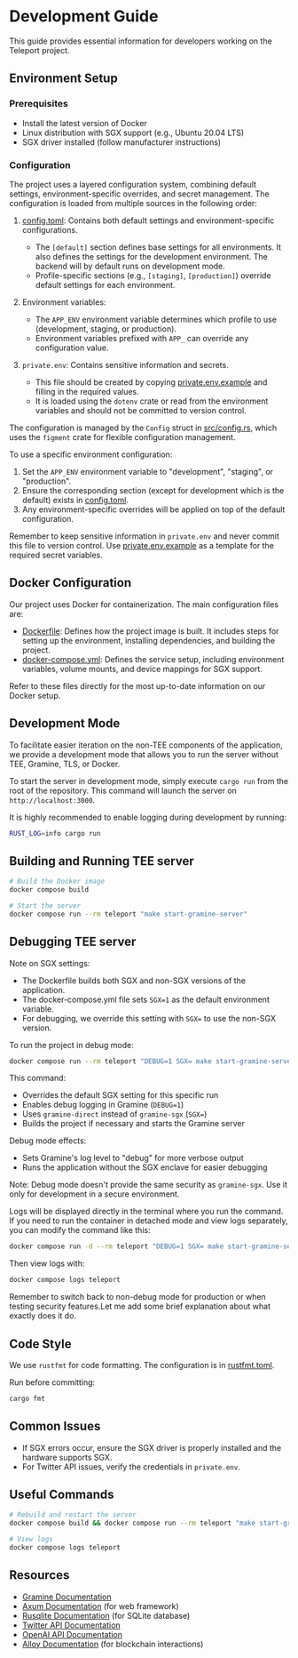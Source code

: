 # Development Guide

This guide provides essential information for developers working on the Teleport project.

## Environment Setup

### Prerequisites

- Install the latest version of Docker
- Linux distribution with SGX support (e.g., Ubuntu 20.04 LTS)
- SGX driver installed (follow manufacturer instructions)

### Configuration

The project uses a layered configuration system, combining default settings, environment-specific overrides, and secret management. The configuration is loaded from multiple sources in the following order:

1. [config.toml](/config.toml): Contains both default settings and environment-specific configurations.
   - The `[default]` section defines base settings for all environments. It also defines the settings for the development environment. The backend will by default runs on development mode.
   - Profile-specific sections (e.g., `[staging]`, `[production]`) override default settings for each environment.

2. Environment variables:
   - The `APP_ENV` environment variable determines which profile to use (development, staging, or production).
   - Environment variables prefixed with `APP_` can override any configuration value.

3. `private.env`: Contains sensitive information and secrets.
   - This file should be created by copying [private.env.example](/private.env.example) and filling in the required values.
   - It is loaded using the `dotenv` crate or read from the environment variables and should not be committed to version control.

The configuration is managed by the `Config` struct in [src/config.rs](/src/config.rs), which uses the `figment` crate for flexible configuration management.

To use a specific environment configuration:

1. Set the `APP_ENV` environment variable to "development", "staging", or "production".
2. Ensure the corresponding section (except for development which is the default) exists in [config.toml](/config.toml).
3. Any environment-specific overrides will be applied on top of the default configuration.

Remember to keep sensitive information in `private.env` and never commit this file to version control. Use [private.env.example](/private.env.example) as a template for the required secret variables.

## Docker Configuration

Our project uses Docker for containerization. The main configuration files are:

- [Dockerfile](/Dockerfile): Defines how the project image is built. It includes steps for setting up the environment, installing dependencies, and building the project.
- [docker-compose.yml](/docker-compose.yml): Defines the service setup, including environment variables, volume mounts, and device mappings for SGX support.

Refer to these files directly for the most up-to-date information on our Docker setup.

## Development Mode

To facilitate easier iteration on the non-TEE components of the application, we provide a development mode that allows you to run the server without TEE, Gramine, TLS, or Docker.

To start the server in development mode, simply execute `cargo run` from the root of the repository. This command will launch the server on `http://localhost:3000`.

It is highly recommended to enable logging during development by running:

```bash
RUST_LOG=info cargo run
```

## Building and Running TEE server

```bash
# Build the Docker image
docker compose build

# Start the server
docker compose run --rm teleport "make start-gramine-server"
```

## Debugging TEE server

Note on SGX settings:

- The Dockerfile builds both SGX and non-SGX versions of the application.
- The docker-compose.yml file sets `SGX=1` as the default environment variable.
- For debugging, we override this setting with `SGX=` to use the non-SGX version.

To run the project in debug mode:

```bash
docker compose run --rm teleport "DEBUG=1 SGX= make start-gramine-server"
```

This command:

- Overrides the default SGX setting for this specific run
- Enables debug logging in Gramine (`DEBUG=1`)
- Uses `gramine-direct` instead of `gramine-sgx` (`SGX=`)
- Builds the project if necessary and starts the Gramine server

Debug mode effects:

- Sets Gramine's log level to "debug" for more verbose output
- Runs the application without the SGX enclave for easier debugging

Note: Debug mode doesn't provide the same security as `gramine-sgx`. Use it only for development in a secure environment.

Logs will be displayed directly in the terminal where you run the command. If you need to run the container in detached mode and view logs separately, you can modify the command like this:

```bash
docker compose run -d --rm teleport "DEBUG=1 SGX= make start-gramine-server"
```

Then view logs with:

```bash
docker compose logs teleport
```

Remember to switch back to non-debug mode for production or when testing security features.Let me add some brief explanation about what exactly does it do.

## Code Style

We use `rustfmt` for code formatting. The configuration is in [rustfmt.toml](../rustfmt.toml).

Run before committing:

```bash
cargo fmt
```

## Common Issues

- If SGX errors occur, ensure the SGX driver is properly installed and the hardware supports SGX.
- For Twitter API issues, verify the credentials in `private.env`.

## Useful Commands

```bash
# Rebuild and restart the server
docker compose build && docker compose run --rm teleport "make start-gramine-server"

# View logs
docker compose logs teleport
```

## Resources

- [Gramine Documentation](https://gramine.readthedocs.io/)
- [Axum Documentation](https://docs.rs/axum/latest/axum/) (for web framework)
- [Rusqlite Documentation](https://docs.rs/rusqlite/latest/rusqlite/) (for SQLite database)
- [Twitter API Documentation](https://developer.twitter.com/en/docs)
- [OpenAI API Documentation](https://platform.openai.com/docs/introduction)
- [Alloy Documentation](https://github.com/alloy-rs/alloy) (for blockchain interactions)
